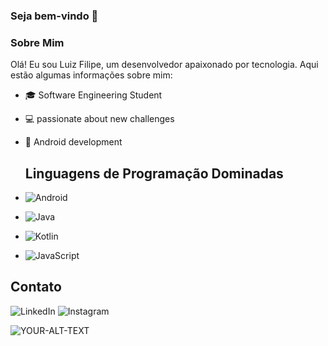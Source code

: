 ### Seja bem-vindo 👋

### Sobre Mim

Olá! Eu sou Luiz Filipe, um desenvolvedor apaixonado por tecnologia. Aqui estão algumas informações sobre mim:

- 🎓 Software Engineering Student
- 💻 passionate about new challenges 
- 📱 Android development

  ## Linguagens de Programação Dominadas

- ![Android](https://img.shields.io/badge/-Android-green)
- ![Java](https://img.shields.io/badge/-Java-red)
- ![Kotlin](https://img.shields.io/badge/-Kotlin-purple)
- ![JavaScript](https://img.shields.io/badge/-JavaScript-yellow)

## Contato

![LinkedIn](https://img.shields.io/badge/-LinkedIn-blue?style=flat-square&logo=linkedin&logoColor=white&link=https://[www.linkedin.com/in/luizfilipemkato/])
![Instagram](https://img.shields.io/badge/-Instagram-purple?style=flat-square&logo=linkedin&logoColor=white&link=https:[//www.linkedin.com/in/seu-perfil-linkedin/](https://www.linkedin.com/in/seu-perfil-linkedin)/)
  
<html>
<picture>
 <source media="(prefers-color-scheme: dark)" srcset="YOUR-DARKMODE-IMAGE">
 <source media="(prefers-color-scheme: light)" srcset="YOUR-LIGHTMODE-IMAGE">
 <img alt="YOUR-ALT-TEXT" src="YOUR-DEFAULT-IMAGE">
</picture>
</html>
